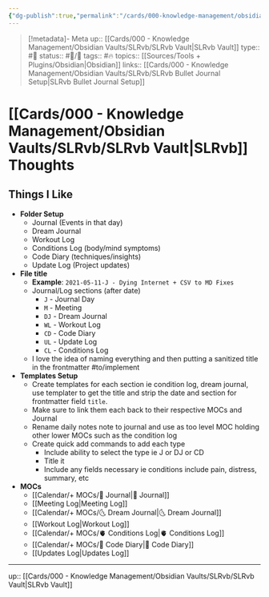 ```yaml
---
{"dg-publish":true,"permalink":"/cards/000-knowledge-management/obsidian-vaults/sl-rvb/sl-rvb-thoughts/"}
---
```


> [!metadata]- Meta
> up:: [[Cards/000 - Knowledge Management/Obsidian Vaults/SLRvb/SLRvb Vault\|SLRvb Vault]]
> type:: #📝 
> status:: #📝/🌿 
> tags::  #🔥
> topics:: [[Sources/Tools + Plugins/Obsidian\|Obsidian]]
> links:: [[Cards/000 - Knowledge Management/Obsidian Vaults/SLRvb/SLRvb Bullet Journal Setup\|SLRvb Bullet Journal Setup]]

# [[Cards/000 - Knowledge Management/Obsidian Vaults/SLRvb/SLRvb Vault\|SLRvb]] Thoughts

## Things I Like
- **Folder Setup**
	- Journal (Events in that day)
	- Dream Journal 
	- Workout Log
	- Conditions Log (body/mind symptoms)
	- Code Diary (techniques/insights)
	- Update Log (Project updates)
- **File title**
	- **Example**: `2021-05-11-J - Dying Internet + CSV to MD Fixes`
	- Journal/Log sections (after date)
		- `J` - Journal Day
		- `M` - Meeting
		- `DJ` - Dream Journal
		- `WL` - Workout Log
		- `CD` - Code Diary
		- `UL` - Update Log
		- `CL` - Conditions Log
	- I love the idea of naming everything and then putting a sanitized title in the frontmatter #to/implement
- **Templates Setup**
	- Create templates for each section ie condition log, dream journal, use templater to get the title and strip the date and section for frontmatter field `title`.
	- Make sure to link them each back to their respective MOCs and Journal
	- Rename daily notes note to journal and use as too level MOC holding other lower MOCs such as the condition log
	- Create quick add commands to add each type
		- Include ability to select the type ie J or DJ or CD 
		- Title it
		- Include any fields necessary ie conditions include pain, distress, summary, etc
- **MOCs**
	- [[Calendar/+ MOCs/📓 Journal\|📓 Journal]]
	- [[Meeting Log\|Meeting Log]]
	- [[Calendar/+ MOCs/🌜 Dream Journal\|🌜 Dream Journal]]
	- [[Workout Log\|Workout Log]]
	- [[Calendar/+ MOCs/🫀 Conditions Log\|🫀 Conditions Log]]
	- [[Calendar/+ MOCs/🧪 Code Diary\|🧪 Code Diary]]
	- [[Updates Log\|Updates Log]]
---

up:: [[Cards/000 - Knowledge Management/Obsidian Vaults/SLRvb/SLRvb Vault\|SLRvb Vault]]
